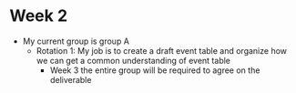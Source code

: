 # Week 2
- My current group is group A
    - Rotation 1: My job is to create a draft event table and organize how we can get a common understanding of event table
        - Week 3 the entire group will be required to agree on the deliverable
